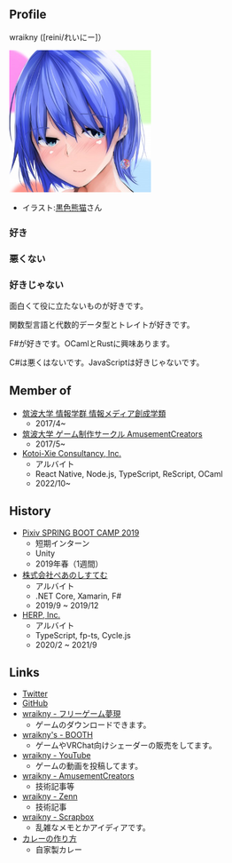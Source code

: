 ## Profile

wraikny ([reini/れいにー]）

<img src="/images/wraikny/wraikny_illustration.jpg" width="256px">

- イラスト:[黒色熊猫](https://twitter.com/higumasyake)さん

### 好き

### 悪くない

### 好きじゃない

面白くて役に立たないものが好きです。

関数型言語と代数的データ型とトレイトが好きです。

F#が好きです。OCamlとRustに興味あります。

C#は悪くはないです。JavaScriptは好きじゃないです。


## Member of

- [筑波大学 情報学群 情報メディア創成学類](https://www.mast.tsukuba.ac.jp)
  - 2017/4~
- [筑波大学 ゲーム制作サークル AmusementCreators](https://www.amusement-creators.info)
  - 2017/5~
- [Kotoi-Xie Consultancy, Inc.](https://kxc.inc)
  - アルバイト
  - React Native, Node.js, TypeScript, ReScript, OCaml
  - 2022/10~


## History

- [Pixiv SPRING BOOT CAMP 2019](https://internship.pixiv.co.jp/)
  - 短期インターン
  - Unity
  - 2019年春（1週間）
- [株式会社ぺあのしすてむ](https://irbank.net/mynumber/8180301021653)
  - アルバイト
  - .NET Core, Xamarin, F#
  - 2019/9 ~ 2019/12
- [HERP, Inc.](https://herp.co.jp/)
  - アルバイト
  - TypeScript, fp-ts, Cycle.js
  - 2020/2 ~ 2021/9


## Links

- [Twitter](https://twitter.com/wraikny)
- [GitHub](https://github.com/wraikny)
- [wraikny - フリーゲーム夢現](https://freegame-mugen.jp/cms/mt-cp.fcgi?__mode=view&blog_id=1&id=4393)
  - ゲームのダウンロードできます。
- [wraikny's - BOOTH](https://wraikny.booth.pm)
  - ゲームやVRChat向けシェーダーの販売をしてます。
- [wraikny - YouTube](https://www.youtube.com/channel/UCZ9gPqMn0Vtd0NTIAQtrt2Q)
  - ゲームの動画を投稿してます。
- [wraikny - AmusementCreators](https://www.amusement-creators.info/authors/wraikny/)
  - 技術記事等
- [wraikny - Zenn](https://zenn.dev/wraikny)
  - 技術記事
- [wraikny - Scrapbox](https://scrapbox.io/wraikny/)
  - 乱雑なメモとかアイディアです。
- [カレーの作り方](https://scrapbox.io/wraikny/カレーの作り方)
  - 自家製カレー
